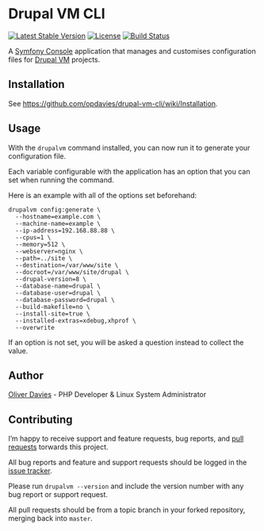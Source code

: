 # Drupal VM CLI

[![Latest Stable Version](https://poser.pugx.org/opdavies/drupal-vm-generator/v/stable)](https://packagist.org/packages/opdavies/drupal-vm-generator) [![License](https://poser.pugx.org/opdavies/drupal-vm-generator/license)](https://packagist.org/packages/opdavies/drupal-vm-generator) [![Build Status](https://travis-ci.org/opdavies/drupal-vm-generator.svg?branch=master)](https://travis-ci.org/opdavies/drupal-vm-generator)

A [Symfony Console](http://symfony.com/doc/current/components/console/introduction.html) application that manages and customises configuration files for [Drupal VM](http://www.drupalvm.com) projects.

## Installation

See https://github.com/opdavies/drupal-vm-cli/wiki/Installation.

## Usage

With the `drupalvm` command installed, you can now run it to generate your configuration file.

Each variable configurable with the application has an option that you can set when running the command.

Here is an example with all of the options set beforehand:

```
drupalvm config:generate \
  --hostname=example.com \
  --machine-name=example \
  --ip-address=192.168.88.88 \
  --cpus=1 \
  --memory=512 \
  --webserver=nginx \
  --path=../site \
  --destination=/var/www/site \
  --docroot=/var/www/site/drupal \
  --drupal-version=8 \
  --database-name=drupal \
  --database-user=drupal \
  --database-password=drupal \
  --build-makefile=no \
  --install-site=true \
  --installed-extras=xdebug,xhprof \
  --overwrite
```

If an option is not set, you will be asked a question instead to collect the value.

## Author

[Oliver Davies](https://www.oliverdavies.uk) - PHP Developer & Linux System Administrator

## Contributing

I’m happy to receive support and feature requests, bug reports, and [pull requests](https://help.github.com/articles/creating-a-pull-request) torwards this project.

All bug reports and feature and support requests should be logged in the [issue tracker](https://github.com/opdavies/drupal-vm-cli/issues).

Please run `drupalvm --version` and include the version number with any bug report or support request.

All pull requests should be from a topic branch in your forked repository, merging back into `master`.
